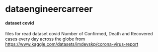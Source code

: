 # dataengineercarreer
#### dataset covid 

files for read dataset covid 
Number of Confirmed, Death and Recovered cases every day across the globe
from https://www.kaggle.com/datasets/imdevskp/corona-virus-report
